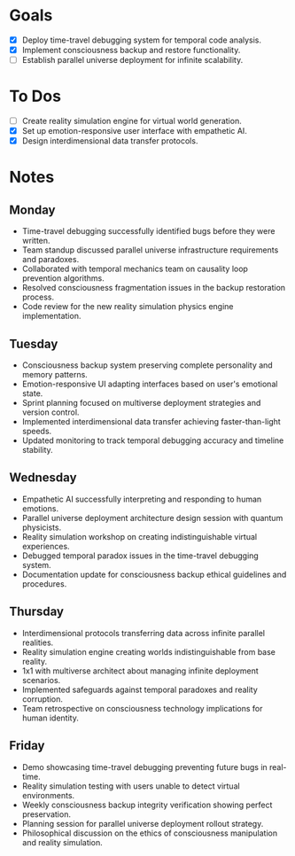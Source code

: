 # Goals
- [x] Deploy time-travel debugging system for temporal code analysis.
- [x] Implement consciousness backup and restore functionality.
- [ ] Establish parallel universe deployment for infinite scalability.
# To Dos
- [ ] Create reality simulation engine for virtual world generation.
- [x] Set up emotion-responsive user interface with empathetic AI.
- [x] Design interdimensional data transfer protocols.
# Notes
## Monday
- Time-travel debugging successfully identified bugs before they were written.
- Team standup discussed parallel universe infrastructure requirements and paradoxes.
- Collaborated with temporal mechanics team on causality loop prevention algorithms.
- Resolved consciousness fragmentation issues in the backup restoration process.
- Code review for the new reality simulation physics engine implementation.
## Tuesday
- Consciousness backup system preserving complete personality and memory patterns.
- Emotion-responsive UI adapting interfaces based on user's emotional state.
- Sprint planning focused on multiverse deployment strategies and version control.
- Implemented interdimensional data transfer achieving faster-than-light speeds.
- Updated monitoring to track temporal debugging accuracy and timeline stability.
## Wednesday
- Empathetic AI successfully interpreting and responding to human emotions.
- Parallel universe deployment architecture design session with quantum physicists.
- Reality simulation workshop on creating indistinguishable virtual experiences.
- Debugged temporal paradox issues in the time-travel debugging system.
- Documentation update for consciousness backup ethical guidelines and procedures.
## Thursday
- Interdimensional protocols transferring data across infinite parallel realities.
- Reality simulation engine creating worlds indistinguishable from base reality.
- 1x1 with multiverse architect about managing infinite deployment scenarios.
- Implemented safeguards against temporal paradoxes and reality corruption.
- Team retrospective on consciousness technology implications for human identity.
## Friday
- Demo showcasing time-travel debugging preventing future bugs in real-time.
- Reality simulation testing with users unable to detect virtual environments.
- Weekly consciousness backup integrity verification showing perfect preservation.
- Planning session for parallel universe deployment rollout strategy.
- Philosophical discussion on the ethics of consciousness manipulation and reality simulation.